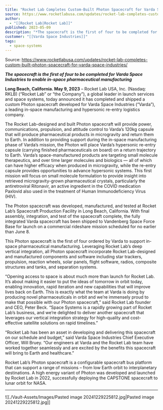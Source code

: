 ```yaml
---
title: "Rocket Lab Completes Custom-Built Photon Spacecraft for Varda Space Industries  "
source: https://www.rocketlabusa.com/updates/rocket-lab-completes-custom-built-photon-spacecraft-for-varda-space-industries/
author:
  - "[[Rocket Lab|Rocket Lab]]"
published: 2023-05-09
description: "*The spacecraft is the first of four to be completed for Varda Space Industries to enable in-space pharmaceutical manufacturing*"
customer: "[[Varda Space Industries]]"
tags:
  - space-systems
---
```


Source: https://www.rocketlabusa.com/updates/rocket-lab-completes-custom-built-photon-spacecraft-for-varda-space-industries/

***The spacecraft is the first of four to be completed for Varda Space Industries to enable in-space pharmaceutical manufacturing***

**Long Beach, California. May 9, 2023** – Rocket Lab USA, Inc. (Nasdaq: RKLB) (“Rocket Lab” or “the Company”), a global leader in launch services and space systems, today announced it has completed and shipped a custom Photon spacecraft developed for Varda Space Industries (“Varda”), a leading in-space manufacturing and hypersonic re-entry logistics company.

The Rocket Lab-designed and built Photon spacecraft will provide power, communications, propulsion, and attitude control to Varda’s 120kg capsule that will produce pharmaceutical products in microgravity and return them to Earth. In addition to providing support during the in-space manufacturing phase of Varda’s mission, the Photon will place Varda’s hypersonic re-entry capsule (carrying finished pharmaceuticals on board) on a return trajectory to Earth. Varda’s space-manufactured products are targeting small molecule therapeutics, and over time larger molecules and biologics — all of which can have higher efficacy when produced in microgravity, while the re-entry capsule provides opportunities to advance hypersonic systems. This first mission will focus on small molecule formulation to provide insight into retrieved microgravity-grown pharmaceutical crystals, particularly the antiretroviral Ritonavir, an active ingredient in the COVID medication Paxlovid also used in the treatment of Human Immunodeficiency Virus (HIV).

The Photon spacecraft was developed, manufactured, and tested at Rocket Lab’s Spacecraft Production Facility in Long Beach, California. With final assembly, integration, and test of the spacecraft complete, the fully integrated Varda spacecraft has been shipped to Vandenberg Space Force Base for launch on a commercial rideshare mission scheduled for no earlier than June 8.

This Photon spacecraft is the first of four ordered by Varda to support in-space pharmaceutical manufacturing. Leveraging Rocket Lab’s deep vertical integration, all Photon spacecraft incorporate Rocket Lab-designed and manufactured components and software including star trackers, propulsion, reaction wheels, solar panels, flight software, radios, composite structures and tanks, and separation systems.

“Opening access to space is about much more than launch for Rocket Lab. It’s about making it easier to put the ideas of tomorrow in orbit today, enabling innovation, rapid iteration and new capabilities that will improve lives back on Earth. This is exactly what the team at Varda is doing by producing novel pharmaceuticals in orbit and we’re immensely proud to make that possible with our Photon spacecraft,” said Rocket Lab founder and CEO, Peter Beck. “Space Systems is a rapidly growing part of Rocket Lab’s business, and we’re delighted to deliver another spacecraft that leverages our vertical integration strategy for high-quality and cost-effective satellite solutions on rapid timelines.”

“Rocket Lab has been an asset in developing and delivering this spacecraft on our schedule and budget,” said Varda Space Industries Chief Executive Officer, Will Bruey. “Our engineers at Varda and the Rocket Lab team have worked together seamlessly and are excited by the benefits this spacecraft will bring to Earth and healthcare.”

Rocket Lab’s Photon spacecraft is a configurable spacecraft bus platform that can support a range of missions – from low Earth orbit to interplanetary destinations. A high energy variant of Photon was developed and launched by Rocket Lab in 2022, successfully deploying the CAPSTONE spacecraft to lunar orbit for NASA.

---

![[./Vault-Assets/Images/Pasted image 20241229225812.jpg|Pasted image 20241229225812.jpg]]